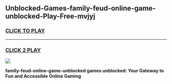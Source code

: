 
## Unblocked-Games-family-feud-online-game-unblocked-Play-Free-mvjyj
<h3>
<a href="https://premium76.site?title=family-feud-online-game-unblocked&ref=17A">CLICK TO PLAY</a></h3>
<hr>

<h3>
<a href="https://premium76.site?title=family-feud-online-game-unblocked&ref=17A">CLICK 2 PLAY</a>
  
</h3>

<a href="https://premium76.site?title=family-feud-online-game-unblocked&ref=17A"><img src="https://clearcache.store/games.png"></a>


**family-feud-online-game-unblocked games unblocked: Your Gateway to Fun and Accessible Online Gaming**
